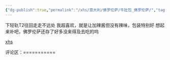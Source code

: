 ```yaml
---
{"dg-publish":true,"permalink":"/xhs/意大利/佛罗伦萨/牛肚包_佛罗伦萨/","tags":["rednote","佛罗伦萨"],"updated":"2025-03-30T20:40:27.859+08:00"}
---
```


 

下轻轨T2往回走走不远处
我超喜欢，就是让加辣酱但没有辣味，包装特别好
想起来补吧，佛罗伦萨还存了好多没来得及去吃的呜

[xhs](https://www.xiaohongshu.com/explore/64bd75b7000000000a018b1a?xsec_token=ABdJDZRQiIdl5Fy9GkQvjP2vGDTUO0fzAkEC6QVoyC7Ls=&xsec_source=pc_user)

评论区：===========

